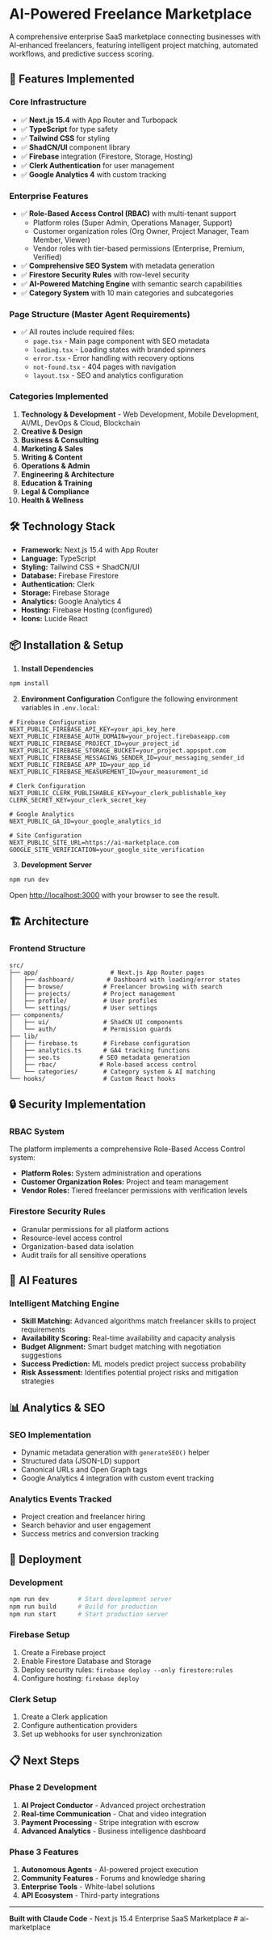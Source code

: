 # AI-Powered Freelance Marketplace

A comprehensive enterprise SaaS marketplace connecting businesses with AI-enhanced freelancers, featuring intelligent project matching, automated workflows, and predictive success scoring.

## 🚀 Features Implemented

### Core Infrastructure
- ✅ **Next.js 15.4** with App Router and Turbopack
- ✅ **TypeScript** for type safety
- ✅ **Tailwind CSS** for styling
- ✅ **ShadCN/UI** component library
- ✅ **Firebase** integration (Firestore, Storage, Hosting)
- ✅ **Clerk Authentication** for user management
- ✅ **Google Analytics 4** with custom tracking

### Enterprise Features
- ✅ **Role-Based Access Control (RBAC)** with multi-tenant support
  - Platform roles (Super Admin, Operations Manager, Support)
  - Customer organization roles (Org Owner, Project Manager, Team Member, Viewer)
  - Vendor roles with tier-based permissions (Enterprise, Premium, Verified)
- ✅ **Comprehensive SEO System** with metadata generation
- ✅ **Firestore Security Rules** with row-level security
- ✅ **AI-Powered Matching Engine** with semantic search capabilities
- ✅ **Category System** with 10 main categories and subcategories

### Page Structure (Master Agent Requirements)
- ✅ All routes include required files:
  - `page.tsx` - Main page component with SEO metadata
  - `loading.tsx` - Loading states with branded spinners
  - `error.tsx` - Error handling with recovery options
  - `not-found.tsx` - 404 pages with navigation
  - `layout.tsx` - SEO and analytics configuration

### Categories Implemented
1. **Technology & Development** - Web Development, Mobile Development, AI/ML, DevOps & Cloud, Blockchain
2. **Creative & Design**
3. **Business & Consulting**
4. **Marketing & Sales**
5. **Writing & Content**
6. **Operations & Admin**
7. **Engineering & Architecture**
8. **Education & Training**
9. **Legal & Compliance**
10. **Health & Wellness**

## 🛠️ Technology Stack

- **Framework:** Next.js 15.4 with App Router
- **Language:** TypeScript
- **Styling:** Tailwind CSS + ShadCN/UI
- **Database:** Firebase Firestore
- **Authentication:** Clerk
- **Storage:** Firebase Storage
- **Analytics:** Google Analytics 4
- **Hosting:** Firebase Hosting (configured)
- **Icons:** Lucide React

## 📦 Installation & Setup

1. **Install Dependencies**
```bash
npm install
```

2. **Environment Configuration**
Configure the following environment variables in `.env.local`:

```env
# Firebase Configuration
NEXT_PUBLIC_FIREBASE_API_KEY=your_api_key_here
NEXT_PUBLIC_FIREBASE_AUTH_DOMAIN=your_project.firebaseapp.com
NEXT_PUBLIC_FIREBASE_PROJECT_ID=your_project_id
NEXT_PUBLIC_FIREBASE_STORAGE_BUCKET=your_project.appspot.com
NEXT_PUBLIC_FIREBASE_MESSAGING_SENDER_ID=your_messaging_sender_id
NEXT_PUBLIC_FIREBASE_APP_ID=your_app_id
NEXT_PUBLIC_FIREBASE_MEASUREMENT_ID=your_measurement_id

# Clerk Configuration
NEXT_PUBLIC_CLERK_PUBLISHABLE_KEY=your_clerk_publishable_key
CLERK_SECRET_KEY=your_clerk_secret_key

# Google Analytics
NEXT_PUBLIC_GA_ID=your_google_analytics_id

# Site Configuration
NEXT_PUBLIC_SITE_URL=https://ai-marketplace.com
GOOGLE_SITE_VERIFICATION=your_google_site_verification
```

3. **Development Server**
```bash
npm run dev
```

Open [http://localhost:3000](http://localhost:3000) with your browser to see the result.

## 🏗️ Architecture

### Frontend Structure
```
src/
├── app/                    # Next.js App Router pages
│   ├── dashboard/         # Dashboard with loading/error states
│   ├── browse/           # Freelancer browsing with search
│   ├── projects/         # Project management
│   ├── profile/          # User profiles
│   └── settings/         # User settings
├── components/
│   ├── ui/               # ShadCN UI components
│   └── auth/             # Permission guards
├── lib/
│   ├── firebase.ts       # Firebase configuration
│   ├── analytics.ts      # GA4 tracking functions
│   ├── seo.ts           # SEO metadata generation
│   ├── rbac/            # Role-based access control
│   └── categories/       # Category system & AI matching
└── hooks/                # Custom React hooks
```

## 🔒 Security Implementation

### RBAC System
The platform implements a comprehensive Role-Based Access Control system:

- **Platform Roles:** System administration and operations
- **Customer Organization Roles:** Project and team management
- **Vendor Roles:** Tiered freelancer permissions with verification levels

### Firestore Security Rules
- Granular permissions for all platform actions
- Resource-level access control
- Organization-based data isolation
- Audit trails for all sensitive operations

## 🤖 AI Features

### Intelligent Matching Engine
- **Skill Matching:** Advanced algorithms match freelancer skills to project requirements
- **Availability Scoring:** Real-time availability and capacity analysis  
- **Budget Alignment:** Smart budget matching with negotiation suggestions
- **Success Prediction:** ML models predict project success probability
- **Risk Assessment:** Identifies potential project risks and mitigation strategies

## 📊 Analytics & SEO

### SEO Implementation
- Dynamic metadata generation with `generateSEO()` helper
- Structured data (JSON-LD) support
- Canonical URLs and Open Graph tags
- Google Analytics 4 integration with custom event tracking

### Analytics Events Tracked
- Project creation and freelancer hiring
- Search behavior and user engagement
- Success metrics and conversion tracking

## 🚀 Deployment

### Development
```bash
npm run dev        # Start development server
npm run build      # Build for production
npm run start      # Start production server
```

### Firebase Setup
1. Create a Firebase project
2. Enable Firestore Database and Storage
3. Deploy security rules: `firebase deploy --only firestore:rules`
4. Configure hosting: `firebase deploy`

### Clerk Setup
1. Create a Clerk application
2. Configure authentication providers
3. Set up webhooks for user synchronization

## 📋 Next Steps

### Phase 2 Development
1. **AI Project Conductor** - Advanced project orchestration
2. **Real-time Communication** - Chat and video integration
3. **Payment Processing** - Stripe integration with escrow
4. **Advanced Analytics** - Business intelligence dashboard

### Phase 3 Features
1. **Autonomous Agents** - AI-powered project execution
2. **Community Features** - Forums and knowledge sharing
3. **Enterprise Tools** - White-label solutions
4. **API Ecosystem** - Third-party integrations

---

**Built with Claude Code** - Next.js 15.4 Enterprise SaaS Marketplace
#   a i - m a r k e t p l a c e  
 
